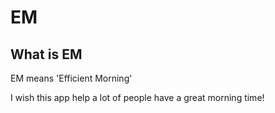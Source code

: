 # EM

## What is EM

EM means 'Efficient Morning'

I wish this app help a lot of people have a great morning time!
